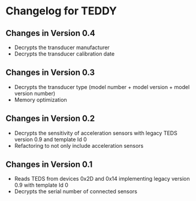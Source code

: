 # Changelog for TEDDY

## Changes in Version 0.4
- Decrypts the transducer manufacturer
- Decrypts the transducer calibration date

## Changes in Version 0.3
- Decrypts the transducer type (model number + model version + model version number)
- Memory optimization

## Changes in Version 0.2
- Decrypts the sensitivity of acceleration sensors with legacy TEDS version 0.9 and template Id 0
- Refactoring to not only include acceleration sensors

## Changes in Version 0.1
- Reads TEDS from devices 0x2D and 0x14 implementing legacy version 0.9 with template Id 0
- Decrypts the serial number of connected sensors